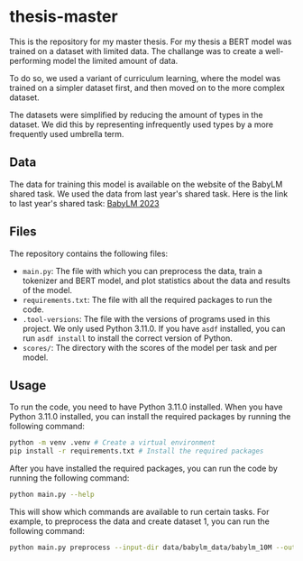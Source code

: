 # thesis-master

This is the repository for my master thesis. For my thesis a BERT model was trained on a dataset with limited data. The challange was to create a well-performing model the limited amount of data.

To do so, we used a variant of curriculum learning, where the model was trained on a simpler dataset first, and then moved on to the more complex dataset.

The datasets were simplified by reducing the amount of types in the dataset. We did this by representing infrequently used types by a more frequently used umbrella term.


## Data
The data for training this model is available on the website of the BabyLM shared task. We used the data from last year's shared task. Here is the link to last year's shared task: [BabyLM 2023](https://babylm.github.io/archive_2023.html)

## Files
The repository contains the following files:
- `main.py`: The file with which you can preprocess the data, train a tokenizer and BERT model, and plot statistics about the data and results of the model.
- `requirements.txt`: The file with all the required packages to run the code.
- `.tool-versions`: The file with the versions of programs used in this project. We only used Python 3.11.0. If you have `asdf` installed, you can run `asdf install` to install the correct version of Python.
- `scores/`: The directory with the scores of the model per task and per model.

## Usage
To run the code, you need to have Python 3.11.0 installed. When you have Python 3.11.0 installed, you can install the required packages by running the following command:

```bash
python -m venv .venv # Create a virtual environment
pip install -r requirements.txt # Install the required packages
```

After you have installed the required packages, you can run the code by running the following command:

```bash
python main.py --help
```

This will show which commands are available to run certain tasks. For example, to preprocess the data and create dataset 1, you can run the following command:

```bash
python main.py preprocess --input-dir data/babylm_data/babylm_10M --output-dir data/preprocessed/step-1 --most-common 1000 --clusters 500
```
